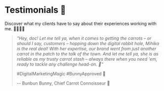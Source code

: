 # Testimonials 🙌

Discover what my clients have to say about their experiences working with me. 💁🏻‍♀️✨

> _"Hey, doc! Let me tell ya, when it comes to getting the carrots – or should I say, customers – hopping down the digital rabbit hole, Mihika is the real deal! With her expertise, our brand went from just another carrot in the patch to the talk of the town. And let me tell ya, she is as reliable as my trusty carrot stash – always there when you need 'em, ready to tackle any challenge head-on. 💪"_
>
> #DigitalMarketingMagic #BunnyApproved 🐰
>
> -- Bunbun Bunny, Chief Carrot Connoisseur 🥕

